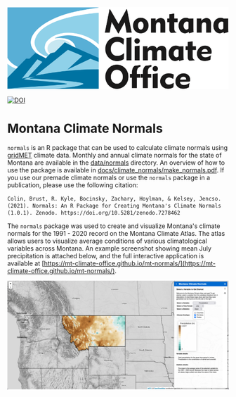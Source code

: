 ![MCO Logo](./assets/MCO_logo.svg)

[![DOI](https://zenodo.org/badge/496385406.svg)](https://zenodo.org/badge/latestdoi/496385406)
# Montana Climate Normals
`normals` is an R package that can be used to calculate climate normals using [gridMET](https://www.climatologylab.org/gridmet.html) climate data. Monthly and annual climate normals for the state of Montana are available in the [data/normals](data/normals) directory. An overview of how to use the package is available in [docs/climate_normals/make_normals.pdf](docs/climate_normals/make_normals.pdf). If you use our premade climate normals or use the `normals` package in a publication, please use the following citation:

    Colin, Brust, R. Kyle, Bocinsky, Zachary, Hoylman, & Kelsey, Jencso. (2021). Normals: An R Package for Creating Montana's Climate Normals (1.0.1). Zenodo. https://doi.org/10.5281/zenodo.7278462

The `normals` package was used to create and visualize Montana's climate normals for the 1991 - 2020 record on the Montana Climate Atlas. The atlas allows users to visualize average conditions of various climatological variables across Montana. An example screenshot showing mean July precipitation is attached below, and the full interactive application is available at [https://mt-climate-office.github.io/mt-normals/](https://mt-climate-office.github.io/mt-normals/). 

![Example Screenshot](./assets/atlas_example.png)
